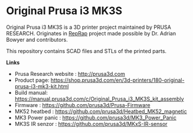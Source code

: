 # Original Prusa i3 MK3S


Original Prusa i3 MK3S is a 3D printer project maintained by PRUSA RESEARCH.
Originates in [RepRap](https://reprap.org) project made possible by Dr. Adrian Bowyer and contributors.

This repository contains SCAD files and STLs of the printed parts.

**Links**

 * Prusa Research website : http://prusa3d.com
 * Product page: https://shop.prusa3d.com/en/3d-printers/180-original-prusa-i3-mk3-kit.html
 * Build manual: https://manual.prusa3d.com/c/Original_Prusa_i3_MK3S_kit_assembly
 * Firmware : https://github.com/prusa3d/Prusa-Firmware
 * MK52 heatbed : https://github.com/prusa3d/Heatbed_MK52_magnetic
 * MK3 Power panic : https://github.com/prusa3d/MK3_Power_Panic
 * MK3S IR senzor : https://github.com/prusa3d/MKxS-IR-sensor
 
